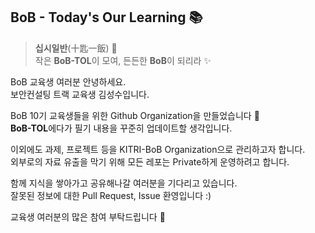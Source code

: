 ## BoB - Today's Our Learning 📚
> **십시일반**(十匙一飯) 🍚  
> 작은 **BoB-TOL**이 모여, 든든한 **BoB**이 되리라 ✨

BoB 교육생 여러분 안녕하세요.  
보안컨설팅 트랙 교육생 김성수입니다.  

BoB 10기 교육생들을 위한 Github Organization을 만들었습니다 👏  
**BoB-TOL**에다가 필기 내용을 꾸준히 업데이트할 생각입니다.  

이외에도 과제, 프로젝트 등을 KITRI-BoB Organization으로 관리하고자 합니다.  
외부로의 자료 유출을 막기 위해 모든 레포는 Private하게 운영하려고 합니다.  

함께 지식을 쌓아가고 공유해나갈 여러분을 기다리고 있습니다.  
잘못된 정보에 대한 Pull Request, Issue 환영입니다 :)  

교육생 여러분의 많은 참여 부탁드립니다 🙏  
